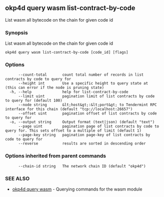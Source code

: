 ## okp4d query wasm list-contract-by-code

List wasm all bytecode on the chain for given code id

### Synopsis

List wasm all bytecode on the chain for given code id

```
okp4d query wasm list-contract-by-code [code_id] [flags]
```

### Options

```
      --count-total       count total number of records in list contracts by code to query for
      --height int        Use a specific height to query state at (this can error if the node is pruning state)
  -h, --help              help for list-contract-by-code
      --limit uint        pagination limit of list contracts by code to query for (default 100)
      --node string       &lt;host&gt;:&lt;port&gt; to Tendermint RPC interface for this chain (default "tcp://localhost:26657")
      --offset uint       pagination offset of list contracts by code to query for
  -o, --output string     Output format (text|json) (default "text")
      --page uint         pagination page of list contracts by code to query for. This sets offset to a multiple of limit (default 1)
      --page-key string   pagination page-key of list contracts by code to query for
      --reverse           results are sorted in descending order
```

### Options inherited from parent commands

```
      --chain-id string   The network chain ID (default "okp4d")
```

### SEE ALSO

* [okp4d query wasm](okp4d_query_wasm.md)	 - Querying commands for the wasm module
